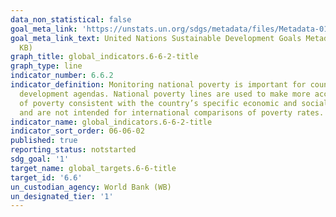 ```yaml
---
data_non_statistical: false
goal_meta_link: 'https://unstats.un.org/sdgs/metadata/files/Metadata-01-02-01.pdf '
goal_meta_link_text: United Nations Sustainable Development Goals Metadata (PDF 98.2
  KB)
graph_title: global_indicators.6-6-2-title
graph_type: line
indicator_number: 6.6.2
indicator_definition: Monitoring national poverty is important for country-specific
  development agendas. National poverty lines are used to make more accurate estimates
  of poverty consistent with the country’s specific economic and social circumstances,
  and are not intended for international comparisons of poverty rates.
indicator_name: global_indicators.6-6-2-title
indicator_sort_order: 06-06-02
published: true
reporting_status: notstarted
sdg_goal: '1'
target_name: global_targets.6-6-title
target_id: '6.6'
un_custodian_agency: World Bank (WB)
un_designated_tier: '1'
---
```

